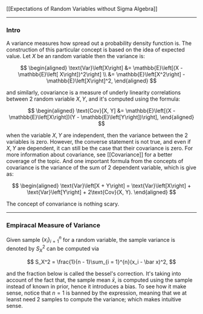 [[Expectations of Random Variables without Sigma Algebra]]

---
### **Intro**

A variance measures how spread out a probability density function is. The construction of this particular concept is based on the idea of expected value. Let $X$ be an random variable then the variance is: 

$$
\begin{aligned}
    \text{Var}\left[X\right]
    &= 
    \mathbb{E}\left[(X - \mathbb{E}\left[ X\right])^2\right]
    \\
    &= 
    \mathbb{E}\left[X^2\right] - \mathbb{E}\left[X\right]^2, 
\end{aligned}
$$

and similarly, covariance is a measure of underly linearity correlations between 2 random variable $X, Y$, and it's computed using the formula: 

$$
\begin{aligned}
    \text{Cov}[X, Y] &= 
    \mathbb{E}\left[(X - \mathbb{E}\left[X\right])(Y - \mathbb{E}\left[Y\right])\right], 
\end{aligned}
$$

when the variable $X, Y$ are independent, then the variance between the 2 variables is zero. However, the converse statement is not true, and even if $X, Y$ are dependent, it can still be the case that their covariance is zero. For more information about covariance, see [[Covariance]] for a better coverage of the topic. And one important formula from the concepts of covariance is the variance of the sum of 2 dependent variable, which is give as: 

$$
\begin{aligned}
    \text{Var}\left[X + Y\right] = 
    \text{Var}\left[X\right] + \text{Var}\left[Y\right] + 
    2\text{Cov}(X, Y). 
\end{aligned}
$$

The concept of convariance is nothing scary. 

---
### **Empiracal Measure of Variance**

Given sample $\{x_i\}_{i = 1}^n$ for a random variable, the sample variance is denoted by $S_X^2$ can be computed via

$$
S_X^2 = \frac{1}{n - 1}\sum_{i = 1}^{n}(x_i - \bar x)^2, 
$$

and the fraction below is called the bessel's correction. It's taking into account of the fact that, the sample mean $\bar x$, is computed using the sample instead of known in prior, hence it introduces a bias. To see how it make sense, notice that $n = 1$ is banned by the expression, meaning that we at leanst need 2 samples to compute the variance; which makes intuitive sense. 


